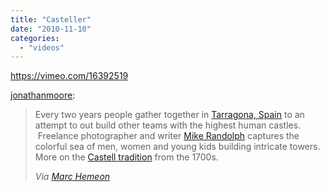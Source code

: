 ```yaml
---
title: "Casteller"
date: "2010-11-10"
categories: 
  - "videos"
---
```


https://vimeo.com/16392519

[jonathanmoore](http://jonathanmoore.com/post/1522586579/casteller):

> Every two years people gather together in [Tarragona, Spain](http://en.wikipedia.org/wiki/Tarragona) to an attempt to out build other teams with the highest human castles.  Freelance photographer and writer [Mike Randolph](http://www.randolphimages.com/) captures the colorful sea of men, women and young kids building intricate towers. More on the [Castell tradition](http://en.wikipedia.org/wiki/Casteller) from the 1700s.
> 
> _Via [Marc Hemeon](http://twitter.com/#!/hemeon)_
